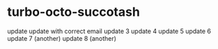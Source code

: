 # turbo-octo-succotash

update
update with correct email
update 3
update 4
update 5
update 6
update 7 (another)
update 8 (another)
